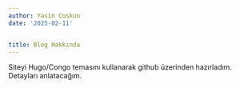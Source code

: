 ```yaml
---
author: Yasin Coskun
date: '2025-02-11'


title: Blog Hakkında
---
```


Siteyi Hugo/Congo temasını kullanarak github üzerinden hazırladım. Detayları anlatacağım.
